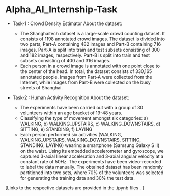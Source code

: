 # Alpha_AI_Internship-Task
 
* Task-1 : Crowd Density Estimator
 About the dataset:
  - The Shanghaitech dataset is a large-scale crowd counting dataset. It consists of 1198 annotated crowd images. The dataset is divided into two parts, Part-A containing 482 images and Part-B containing 716 images. Part-A is split into train and test subsets consisting of 300 and 182 images, respectively. Part-B is split into train and test subsets consisting of 400 and 316 images. 
  - Each person in a crowd image is annotated with one point close to the center of the head. In total, the dataset consists of 330,165 annotated people. Images from Part-A were collected from the Internet, while images from Part-B were collected on the busy streets of Shanghai.



* Task-2 : Human Activity Recognition
 About the dataset:

  -  The experiments have been carried out with a group of 30 volunteers within an age bracket of 19-48 years. 
  -  Classifying the type of movement amongst six categories:
    a) WALKING,
    b) WALKING_UPSTAIRS,
    c) WALKING_DOWNSTAIRS,
    d) SITTING,
    e) STANDING,
    f) LAYING
  -  Each person performed six activities (WALKING, WALKING_UPSTAIRS, WALKING_DOWNSTAIRS, SITTING, STANDING, LAYING) wearing a smartphone (Samsung Galaxy S II) on the waist. Using its embedded accelerometer and gyroscope, we captured 3-axial linear acceleration and 3-axial angular velocity at a constant rate of 50Hz. The experiments have been video-recorded to label the data manually. The obtained dataset has been randomly partitioned into two sets, where 70% of the volunteers was selected for generating the training data and 30% the test data.


[Links to the respective datasets are provided in the .ipynb files . ]
